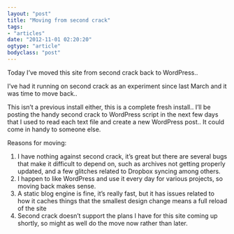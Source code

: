 ```yaml
---
layout: "post"
title: "Moving from second crack"
tags: 
- "articles"
date: "2012-11-01 02:20:20"
ogtype: "article"
bodyclass: "post"
---
```


Today I’ve moved this site from second crack back to WordPress..

I’ve had it running on second crack as an experiment since last March and it was time to move back..

This isn’t a previous install either, this is a complete fresh install.. I’ll be posting the handy second crack to WordPress script in the next few days that I used to read each text file and create a new WordPress post.. It could come in handy to someone else.

Reasons for moving:

1. I have nothing against second crack, it’s great but there are several bugs that make it difficult to depend on, such as archives not getting properly updated, and a few glitches related to Dropbox syncing among others.
2. I happen to like WordPress and use it every day for various projects, so moving back makes sense.
3. A static blog engine is fine, it’s really fast, but it has issues related to how it caches things that the smallest design change means a full reload of the site
4. Second crack doesn’t support the plans I have for this site coming up shortly, so might as well do the move now rather than later.